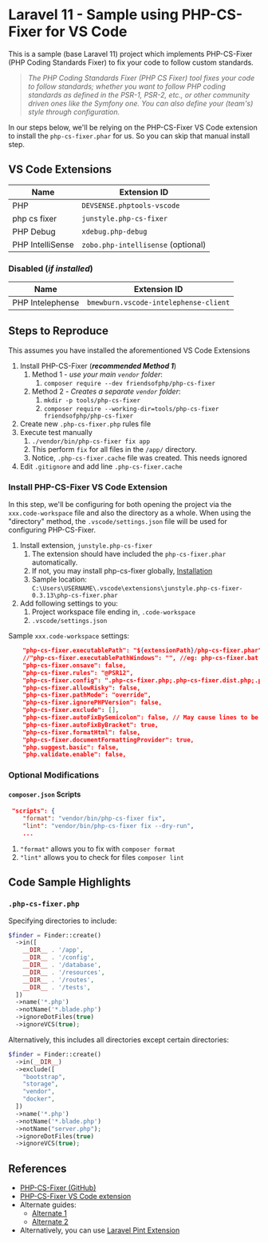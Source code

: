 # Laravel 11 - Sample using PHP-CS-Fixer for VS Code

This is a sample (base Laravel 11) project which implements PHP-CS-Fixer (PHP Coding Standards Fixer) to fix your code to follow custom standards.

> _The PHP Coding Standards Fixer (PHP CS Fixer) tool fixes your code to follow standards; whether you want to follow PHP coding standards as defined in the PSR-1, PSR-2, etc., or other community driven ones like the Symfony one. You can also define your (team's) style through configuration._

In our steps below, we'll be relying on the PHP-CS-Fixer VS Code extension to install the `php-cs-fixer.phar` for us. So you can skip that manual install step.

## VS Code Extensions

| Name | Extension ID |
|-|-|
| PHP | `DEVSENSE.phptools-vscode` |
| php cs fixer | `junstyle.php-cs-fixer` |
| PHP Debug | `xdebug.php-debug` |
| PHP IntelliSense | `zobo.php-intellisense` (optional) |

### Disabled (_if installed_)

| Name | Extension ID |
|-|-|
| PHP Intelephense | `bmewburn.vscode-intelephense-client` |

## Steps to Reproduce

This assumes you have installed the aforementioned VS Code Extensions

1. Install PHP-CS-Fixer (_**recommended Method 1**_)
   1. Method 1 - _use your main `vendor` folder_:
      1. `composer require --dev friendsofphp/php-cs-fixer`
   2. Method 2 - _Creates a separate `vendor` folder_:
      1. `mkdir -p tools/php-cs-fixer`
      2. `composer require --working-dir=tools/php-cs-fixer friendsofphp/php-cs-fixer`
2. Create new `.php-cs-fixer.php` rules file
3. Execute test manually
   1. `./vendor/bin/php-cs-fixer fix app`
   2. This perform `fix` for all files in the `/app/` directory.
   3. Notice, `.php-cs-fixer.cache` file was created. This needs ignored
4. Edit `.gitignore` and add line `.php-cs-fixer.cache`

### Install PHP-CS-Fixer VS Code Extension

In this step, we'll be configuring for both opening the project via the `xxx.code-workspace` file and also the directory as a whole. When using the "directory" method, the `.vscode/settings.json` file will be used for configuring PHP-CS-Fixer.

1. Install extension, `junstyle.php-cs-fixer`
   1. The extension should have included the `php-cs-fixer.phar` automatically.
   2. If not, you may install php-cs-fixer globally, [Installation](https://github.com/PHP-CS-Fixer/PHP-CS-Fixer/blob/master/doc/installation.rst)
   3. Sample location: `C:\Users\USERNAME\.vscode\extensions\junstyle.php-cs-fixer-0.3.13\php-cs-fixer.phar`
2. Add following settings to you:
   1. Project workspace file ending in, `.code-workspace`
   2. `.vscode/settings.json`

Sample `xxx.code-workspace` settings:

```json
    "php-cs-fixer.executablePath": "${extensionPath}/php-cs-fixer.phar",
    //"php-cs-fixer.executablePathWindows": "", //eg: php-cs-fixer.bat
    "php-cs-fixer.onsave": false,
    "php-cs-fixer.rules": "@PSR12",
    "php-cs-fixer.config": ".php-cs-fixer.php;.php-cs-fixer.dist.php;.php_cs;.php_cs.dist",
    "php-cs-fixer.allowRisky": false,
    "php-cs-fixer.pathMode": "override",
    "php-cs-fixer.ignorePHPVersion": false,
    "php-cs-fixer.exclude": [],
    "php-cs-fixer.autoFixBySemicolon": false, // May cause lines to be deleted
    "php-cs-fixer.autoFixByBracket": true,
    "php-cs-fixer.formatHtml": false,
    "php-cs-fixer.documentFormattingProvider": true,
    "php.suggest.basic": false,
    "php.validate.enable": false,
```

### Optional Modifications

#### `composer.json` Scripts

```json
 "scripts": {
    "format": "vendor/bin/php-cs-fixer fix",
    "lint": "vendor/bin/php-cs-fixer fix --dry-run",
    ...
```

1. `"format"` allows you to fix with `composer format`
2. `"lint"` allows you to check for files `composer lint`

## Code Sample Highlights

### `.php-cs-fixer.php`

Specifying directories to include:

```php
$finder = Finder::create()
  ->in([
    __DIR__ . '/app',
    __DIR__ . '/config',
    __DIR__ . '/database',
    __DIR__ . '/resources',
    __DIR__ . '/routes',
    __DIR__ . '/tests',
  ])
  ->name('*.php')
  ->notName('*.blade.php')
  ->ignoreDotFiles(true)
  ->ignoreVCS(true);
```

Alternatively, this includes all directories except certain directories:

```php
$finder = Finder::create()
  ->in(__DIR__)
  ->exclude([
    "bootstrap",
    "storage",
    "vendor",
    "docker",
  ])
  ->name('*.php')
  ->notName('*.blade.php')
  ->notName("server.php");
  ->ignoreDotFiles(true)
  ->ignoreVCS(true);
```

## References

* [PHP-CS-Fixer (GitHub)](https://github.com/PHP-CS-Fixer/PHP-CS-Fixer)
* [PHP-CS-Fixer VS Code extension](https://github.com/junstyle/vscode-php-cs-fixer)
* Alternate guides:
  * [Alternate 1](https://dev.to/ibrarturi/setup-php-cs-fixer-for-laravel-project-44nf)
  * [Alternate 2](https://www.youtube.com/watch?v=0co_9kVcS38)
* Alternatively, you can use [Laravel Pint Extension](https://github.com/open-southeners/vscode-laravel-pint)
